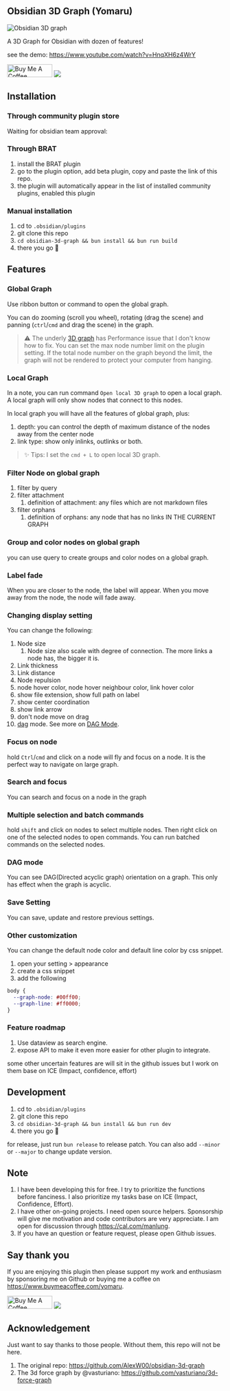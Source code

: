 ## Obsidian 3D Graph (Yomaru)

![Obsidian 3D graph](https://github.com/HananoshikaYomaru/obsidian-3d-graph/assets/43137033/c8a501e8-c5b6-4622-b5df-2a2335609cae)

A 3D Graph for Obsidian with dozen of features!

see the demo: https://www.youtube.com/watch?v=HnqXH6z4WrY

<a href="https://www.buymeacoffee.com/yomaru" target="_blank"><img src="https://cdn.buymeacoffee.com/buttons/v2/default-yellow.png" alt="Buy Me A Coffee" style="height: 30px !important;width: 105px !important;" ></a> [![](https://img.shields.io/static/v1?label=Sponsor&message=%E2%9D%A4&logo=GitHub&color=%23fe8e86)](https://github.com/sponsors/hananoshikayomaru)

## Installation

### Through community plugin store

Waiting for obsidian team approval:

### Through BRAT

1. install the BRAT plugin
2. go to the plugin option, add beta plugin, copy and paste the link of this repo.
3. the plugin will automatically appear in the list of installed community plugins, enabled this plugin

### Manual installation

1. cd to `.obsidian/plugins`
2. git clone this repo
3. `cd obsidian-3d-graph && bun install && bun run build`
4. there you go 🎉

## Features

### Global Graph

Use ribbon button or command to open the global graph.

You can do zooming (scroll you wheel), rotating (drag the scene) and panning (`ctrl`/`cmd` and drag the scene) in the graph.

> ⚠️ The underly [3D graph](https://github.com/vasturiano/3d-force-graph) has Performance issue that I don't know how to fix. You can set the max node number limit on the plugin setting. If the total node number on the graph beyond the limit, the graph will not be rendered to protect your computer from hanging.

### Local Graph

In a note, you can run command `Open local 3D graph` to open a local graph. A local graph will only show nodes that connect to this nodes.

In local graph you will have all the features of global graph, plus:

1. depth: you can control the depth of maximum distance of the nodes away from the center node
2. link type: show only inlinks, outlinks or both.

> ✨ Tips: I set the `cmd + L` to open local 3D graph.

### Filter Node on global graph

1. filter by query
2. filter attachment
   1. definition of attachment: any files which are not markdown files
3. filter orphans
   1. definition of orphans: any node that has no links IN THE CURRENT GRAPH

### Group and color nodes on global graph

you can use query to create groups and color nodes on a global graph.

### Label fade

When you are closer to the node, the label will appear. When you move away from the node, the node will fade away.

### Changing display setting

You can change the following:

1. Node size
   1. Node size also scale with degree of connection. The more links a node has, the bigger it is.
2. Link thickness
3. Link distance
4. Node repulsion
5. node hover color, node hover neighbour color, link hover color
6. show file extension, show full path on label
7. show center coordination
8. show link arrow
9. don't node move on drag
10. [dag](https://en.wikipedia.org/wiki/Directed_acyclic_graph) mode. See more on [DAG Mode](https://github.com/HananoshikaYomaru/obsidian-3d-graph#dag-mode).

### Focus on node

hold `Ctrl`/`cmd` and click on a node will fly and focus on a node. It is the perfect way to navigate on large graph.

### Search and focus

You can search and focus on a node in the graph

### Multiple selection and batch commands

hold `shift` and click on nodes to select multiple nodes. Then right click on one of the selected nodes to open commands. You can run batched commands on the selected nodes.

### DAG mode

You can see DAG(Directed acyclic graph) orientation on a graph. This only has effect when the graph is acyclic.

### Save Setting

You can save, update and restore previous settings.

### Other customization

You can change the default node color and default line color by css snippet.

1. open your setting > appearance
2. create a css snippet
3. add the following

```css
body {
  --graph-node: #00ff00;
  --graph-line: #ff0000;
}
```

### Feature roadmap

1. Use dataview as search engine.
2. expose API to make it even more easier for other plugin to integrate.

some other uncertain features are will sit in the github issues but I work on them base on ICE (Impact, confidence, effort)

## Development

1. cd to `.obsidian/plugins`
2. git clone this repo
3. `cd obsidian-3d-graph && bun install && bun run dev`
4. there you go 🎉

for release, just run `bun release` to release patch. You can also add `--minor` or `--major` to change update version.

## Note

1. I have been developing this for free. I try to prioritize the functions before fanciness. I also prioritize my tasks base on ICE (Impact, Confidence, Effort).
2. I have other on-going projects. I need open source helpers. Sponsorship will give me motivation and code contributors are very appreciate. I am open for discussion through https://cal.com/manlung.
3. If you have an question or feature request, please open Github issues.

## Say thank you

If you are enjoying this plugin then please support my work and enthusiasm by sponsoring me on Github or buying me a coffee on https://www.buymeacoffee.com/yomaru.

<a href="https://www.buymeacoffee.com/yomaru" target="_blank"><img src="https://cdn.buymeacoffee.com/buttons/v2/default-yellow.png" alt="Buy Me A Coffee" style="height: 30px !important;width: 105px !important;" ></a> [![](https://img.shields.io/static/v1?label=Sponsor&message=%E2%9D%A4&logo=GitHub&color=%23fe8e86)](https://github.com/sponsors/hananoshikayomaru)




## Acknowledgement

Just want to say thanks to those people. Without them, this repo will not be here.

1. The original repo: https://github.com/AlexW00/obsidian-3d-graph
2. The 3d force graph by @vasturiano: https://github.com/vasturiano/3d-force-graph
